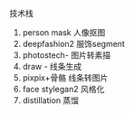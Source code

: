 技术栈

1.  person mask 人像抠图
2.  deepfashion2  服饰segment
3.  photostech- 图片转素描
4.  draw - 线条生成
5.  pixpix+骨骼 线条转图片
6.  face  stylegan2 风格化
7.  distillation 蒸馏
